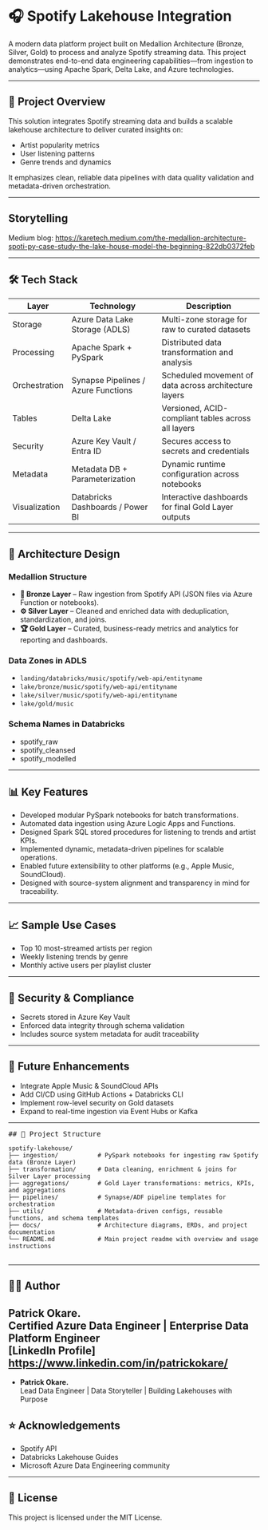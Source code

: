 # 🎧 Spotify Lakehouse Integration

A modern data platform project built on Medallion Architecture (Bronze, Silver, Gold) to process and analyze Spotify streaming data. This project demonstrates end-to-end data engineering capabilities—from ingestion to analytics—using Apache Spark, Delta Lake, and Azure technologies.

---

## 🧠 Project Overview

This solution integrates Spotify streaming data and builds a scalable lakehouse architecture to deliver curated insights on:

- Artist popularity metrics  
- User listening patterns  
- Genre trends and dynamics  

It emphasizes clean, reliable data pipelines with data quality validation and metadata-driven orchestration.

---

## Storytelling
Medium blog: https://karetech.medium.com/the-medallion-architecture-spoti-py-case-study-the-lake-house-model-the-beginning-822db0372feb

---
## 🛠️ Tech Stack

| Layer           | Technology                          | Description                                                                 |
|----------------|--------------------------------------|-----------------------------------------------------------------------------|
| Storage         | Azure Data Lake Storage (ADLS)       | Multi-zone storage for raw to curated datasets                             |
| Processing      | Apache Spark + PySpark               | Distributed data transformation and analysis                               |
| Orchestration   | Synapse Pipelines / Azure Functions  | Scheduled movement of data across architecture layers                      |
| Tables          | Delta Lake                           | Versioned, ACID-compliant tables across all layers                         |
| Security        | Azure Key Vault / Entra ID           | Secures access to secrets and credentials                                  |
| Metadata        | Metadata DB + Parameterization       | Dynamic runtime configuration across notebooks                             |
| Visualization   | Databricks Dashboards / Power BI     | Interactive dashboards for final Gold Layer outputs                        |

---

## 🧱 Architecture Design

### Medallion Structure

- **🔹 Bronze Layer** – Raw ingestion from Spotify API (JSON files via Azure Function or notebooks).
- **⚙️ Silver Layer** – Cleaned and enriched data with deduplication, standardization, and joins.
- **🏆 Gold Layer** – Curated, business-ready metrics and analytics for reporting and dashboards.

### Data Zones in ADLS

- `landing/databricks/music/spotify/web-api/entityname`
- `lake/bronze/music/spotify/web-api/entityname`
- `lake/silver/music/spotify/web-api/entityname`
- `lake/gold/music`


### Schema Names in Databricks
- spotify_raw
- spotify_cleansed
- spotify_modelled




---

## 📊 Key Features

- Developed modular PySpark notebooks for batch transformations.
- Automated data ingestion using Azure Logic Apps and Functions.
- Designed Spark SQL stored procedures for listening to trends and artist KPIs.
- Implemented dynamic, metadata-driven pipelines for scalable operations.
- Enabled future extensibility to other platforms (e.g., Apple Music, SoundCloud).
- Designed with source-system alignment and transparency in mind for traceability.

---

## 📈 Sample Use Cases

- Top 10 most-streamed artists per region  
- Weekly listening trends by genre  
- Monthly active users per playlist cluster  

---

## 🔐 Security & Compliance

- Secrets stored in Azure Key Vault  
- Enforced data integrity through schema validation  
- Includes source system metadata for audit traceability  

---

## 🚀 Future Enhancements

- Integrate Apple Music & SoundCloud APIs  
- Add CI/CD using GitHub Actions + Databricks CLI  
- Implement row-level security on Gold datasets  
- Expand to real-time ingestion via Event Hubs or Kafka  

---

<pre>
## 📁 Project Structure
<code>
spotify-lakehouse/
├── ingestion/           # PySpark notebooks for ingesting raw Spotify data (Bronze Layer)
├── transformation/      # Data cleaning, enrichment & joins for Silver Layer processing
├── aggregations/        # Gold Layer transformations: metrics, KPIs, and aggregations
├── pipelines/           # Synapse/ADF pipeline templates for orchestration
├── utils/               # Metadata-driven configs, reusable functions, and schema templates
├── docs/                # Architecture diagrams, ERDs, and project documentation
└── README.md            # Main project readme with overview and usage instructions
</code>
</pre>


---

## 🧑‍💻 Author

**Patrick Okare.**  
Certified Azure Data Engineer | Enterprise Data Platform Engineer  
[LinkedIn Profile] https://www.linkedin.com/in/patrickokare/
---
- **Patrick Okare.**  
  Lead Data Engineer | Data Storyteller | Building Lakehouses with Purpose
  
## ⭐ Acknowledgements

- Spotify API  
- Databricks Lakehouse Guides  
- Microsoft Azure Data Engineering community

---

## 📝 License

This project is licensed under the MIT License.

